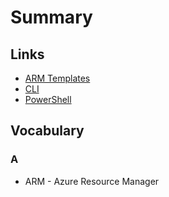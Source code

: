 # Summary

## Links

* [ARM Templates](https://learn.microsoft.com/en-us/samples/browse/?expanded=azure\&products=azure-resource-manager)
* [CLI](https://learn.microsoft.com/en-us/cli/azure/what-is-azure-cli?view=azure-cli-latest)
* [PowerShell](https://learn.microsoft.com/en-us/powershell/azure/what-is-azure-powershell?view=azps-10.3.0)

## Vocabulary

### A

* ARM - Azure Resource Manager
